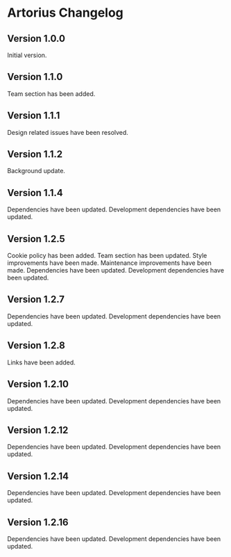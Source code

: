# Artorius Changelog

## Version 1.0.0

Initial version.

## Version 1.1.0

Team section has been added.

## Version 1.1.1

Design related issues have been resolved.

## Version 1.1.2

Background update.

## Version 1.1.4

Dependencies have been updated.
Development dependencies have been updated.

## Version 1.2.5

Cookie policy has been added.
Team section has been updated.
Style improvements have been made.
Maintenance improvements have been made.
Dependencies have been updated.
Development dependencies have been updated.

## Version 1.2.7

Dependencies have been updated.
Development dependencies have been updated.

## Version 1.2.8

Links have been added.

## Version 1.2.10

Dependencies have been updated.
Development dependencies have been updated.

## Version 1.2.12

Dependencies have been updated.
Development dependencies have been updated.

## Version 1.2.14

Dependencies have been updated.
Development dependencies have been updated.

## Version 1.2.16

Dependencies have been updated.
Development dependencies have been updated.
